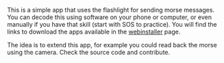 This is a simple app that uses the flashlight for sending morse messages. You can decode this using software on your phone or computer, or even manually if you have that skill (start with SOS to practice). You will find the links to download the apps available in the [webinstaller](https://flipper.ried.cl/webinstaller/) page.

The idea is to extend this app, for example you could read back the morse using the camera. Check the source code and contribute.